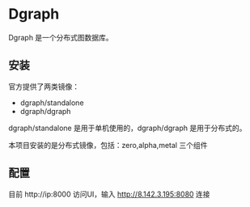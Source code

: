 # Dgraph

Dgraph 是一个分布式图数据库。

## 安装

官方提供了两类镜像：

* dgraph/standalone
* dgraph/dgraph

dgraph/standalone 是用于单机使用的，dgraph/dgraph 是用于分布式的。

本项目安装的是分布式镜像，包括：zero,alpha,metal 三个组件


## 配置

目前 http://ip:8000 访问UI，输入 http://8.142.3.195:8080 连接